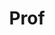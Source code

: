 ---
layout: person
given: Diane
family: Coyle
department: Bennett Institute for Public Policy
title: Prof
job_title: Bennett Professor of Public Policy
crsid: dc700
image: /assets/upload/Coyle_Diane.jpg
webpage: https://www.bennettinstitute.cam.ac.uk/about-us/person/diane-coyle/
biography: 'Diane co-directs the Bennett Institute where she heads research under
  the themes of progress and productivity. Her research focuses on the digital economy
  - its measurement and how digital markets operate. Her latest book is ‘Cogs and
  Monsters: What Economics Is, and What It Should Be’.


  Diane is also a Director of the Productivity Institute, a Fellow of the Office for
  National Statistics, and an expert adviser to the National Infrastructure Commission.
  She has served in a number of public service roles including as Vice Chair of the
  BBC Trust, member of the Competition Commission, of the Migration Advisory Committee
  and of the Natural Capital Committee. Diane was previously Professor of Economics
  at the University of Manchester until March 2018. She was made a Dame in the King’s
  Birthday Honours List in 2023 for her exceptional contributions to economic policy
  and practice.'
---